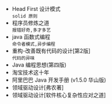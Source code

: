 - Head First 设计模式  
  `solid 原则`   
- 程序员修炼之道  
  `报错好奇,多才多艺`   
- java 函数式编程   
  `命令者模式,异步编程`   
- 重构-改善既有代码的设计[第2版]  
  `代码的异味`   
- Java 编程思想(第四版)  
- 淘宝技术这十年  
- 阿里巴巴 Java 开发手册 (v1.5.0 华山版)  
- 领域驱动设计[弗农著]  
- 领域驱动设计[软件核心复杂性应对之道]  

